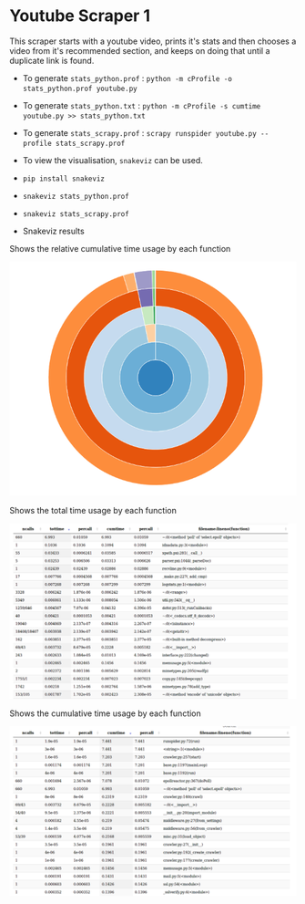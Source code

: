 # Youtube Scraper 1

This scraper starts with a youtube video, prints it's stats and then chooses a video from it's recommended section, and keeps on doing that until a duplicate link is found.



* To generate `stats_python.prof` : `python -m cProfile -o stats_python.prof youtube.py`

* To generate `stats_python.txt` : `python -m cProfile -s cumtime youtube.py >> stats_python.txt`

* To generate `stats_scrapy.prof` : `scrapy runspider youtube.py --profile stats_scrapy.prof`

* To view the visualisation, `snakeviz` can be used.

 * `pip install snakeviz`

 * `snakeviz stats_python.prof`
 
 * `snakeviz stats_scrapy.prof`


* Snakeviz results

Shows the relative cumulative time usage by each function

![Sunburst](https://github.com/Parth-Vader/ScrapyBenchmark/blob/master/profile/cProfile/Scraper1/images/Sunburst.png?raw=true "Shows the relative cumulative time usage by each function")

Shows the total time usage by each function

![Tottime](https://github.com/Parth-Vader/ScrapyBenchmark/blob/master/profile/cProfile/Scraper1/images/tottime.png?raw=true "Shows the total time usage by each function")

Shows the cumulative time usage by each function

![Cumtime](https://github.com/Parth-Vader/ScrapyBenchmark/blob/master/profile/cProfile/Scraper1/images/cumtime.png?raw=true "Shows the cumulative time usage by each function")
